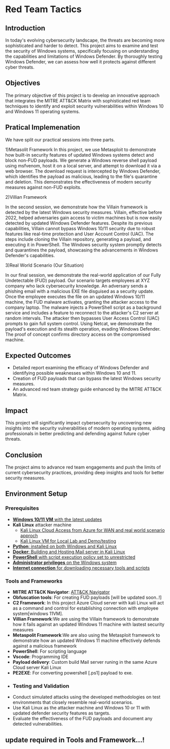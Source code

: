 # Red Team Tactics

## Introduction
In today's evolving cybersecurity landscape, the threats are becoming more sophisticated and harder to detect. This project aims to examine and test the security of Windows systems, specifically focusing on understanding the capabilities and limitations of Windows Defender. By thoroughly testing Windows Defender, we can assess how well it protects against different cyber threats.

## Objectives
The primary objective of this project is to develop an innovative approach that integrates the MITRE ATT&CK Matrix with sophisticated red team techniques to identify and exploit security vulnerabilities within Windows 10 and Windows 11 operating systems.
## Pratical Implemenation 
We have split our practical sessions into three parts.

1)Metasolit Framework 
In this project, we use Metasploit to demonstrate how built-in security features of updated Windows systems detect and block non-FUD payloads. We generate a Windows reverse shell payload using msfvenom, host it on a local server, and attempt to download it via a web browser. The download request is intercepted by Windows Defender, which identifies the payload as malicious, leading to the file's quarantine and deletion. This demonstrates the effectiveness of modern security measures against non-FUD exploits.

2)Villian Framework 

In the second session, we demonstrate how the Villain framework is detected by the latest Windows security measures. Villain, effective before 2022, helped adversaries gain access to victim machines but is now easily detected by updated Windows Defender features. Despite its previous capabilities, Villain cannot bypass Windows 10/11 security due to robust features like real-time protection and User Account Control (UAC). The steps include cloning the Villain repository, generating a payload, and executing it in PowerShell. The Windows security system promptly detects and quarantines the payload, showcasing the advancements in Windows Defender's capabilities.

3)Real World Scenario (Our Situation)

In our final session, we demonstrate the real-world application of our Fully Undetectable (FUD) payload. Our scenario targets employees at XYZ company who lack cybersecurity knowledge. An adversary sends a phishing email with a malicious EXE file disguised as a security update. Once the employee executes the file on an updated Windows 10/11 machine, the FUD malware activates, granting the attacker access to the company laptop. The malware injects a PowerShell script as a background service and includes a feature to reconnect to the attacker's C2 server at random intervals. The attacker then bypasses User Access Control (UAC) prompts to gain full system control. Using Netcat, we demonstrate the payload's execution and its stealth operation, evading Windows Defender. The proof of concept confirms directory access on the compromised machine.





## Expected Outcomes
- Detailed report examining the efficacy of Windows Defender and identifying possible weaknesses within Windows 10 and 11.
- Creation of FUD payloads that can bypass the latest Windows security measures.
- An advanced red team strategy guide enhanced by the MITRE ATT&CK Matrix.
## Impact
This project will significantly impact cybersecurity by uncovering new insights into the security vulnerabilities of modern operating systems, aiding professionals in better predicting and defending against future cyber threats.

## Conclusion
The project aims to advance red team engagements and push the limits of current cybersecurity practices, providing deep insights and tools for better security measures.
## Environment Setup

### Prerequisites
- [**Windows 10/11 VM** with the latest updates](https://developer.microsoft.com/en-us/windows/downloads/virtual-machines/)
- **Kali Linux** attacker machine
    - [Kali Linux Cloud Access from Azure for WAN and real world scenario approch](https://azuremarketplace.microsoft.com/en/marketplace/apps/kali-linux.kali)
    - [Kali Linux VM for Local Lab and Demo/testing](https://www.kali.org/get-kali/#kali-virtual-machines)
- [**Python**: installed on both Windows and Kali Linux](https://www.python.org/downloads/)
- [**Docker**: Building and Hosting Mail server in Kali Linux](https://github.com/JOSHUAPBIJU/Project-winEvasion-Redteam/blob/main/Resource/Dockerfile) 
- [**PowerShell** with script execution policy set to unrestricted](https://learn.microsoft.com/en-us/answers/questions/506985/powershell-execution-setting-is-overridden-by-a-po)
- [**Administrator privileges** on the Windows system](https://support.microsoft.com/en-us/windows/how-do-i-log-on-as-an-administrator-63267a09-9926-991a-1c77-d203160c8563)
- [**Internet connection** for downloading necessary tools and scripts](#)
### Tools and Frameworks
- **MITRE ATT&CK Navigator**: [ATT&CK Navigator](https://mitre-attack.github.io/attack-navigator/)
- **Obfuscation tools**: For creating FUD payloads [will be updated soon..!]
- **C2 Framework**: In this project Azure Cloud server with kali Linux will act as a command and control for establishing connection with employee system[windows 11VM].
- **Villian Framework**:We are using the Villain framework to demonstrate how it fails against an updated Windows 11  machine with lastest security measures
- **Metaspolit Framework**:We are also using the Metasploit framework to demonstrate how an updated Windows 11 machine effectively defends against a malicious framework
- **PowerShell**: For scripting language
- **Vscode**: Programming IDE
- **Payload delivery**: Custom build Mail server runing in the same Azure Cloud server Kali Linux
- **PE2EXE**: For converting powershell [.ps1] payload to exe.
- ### Testing and Validation
- Conduct simulated attacks using the developed methodologies on test environments that closely resemble real-world scenarios.
- Use Kali Linux as the attacker machine and Windows 10 or 11 with updated defender security features as targets.
- Evaluate the effectiveness of the FUD payloads and document any detected vulnerabilities.
## update required in Tools and Framework...!
